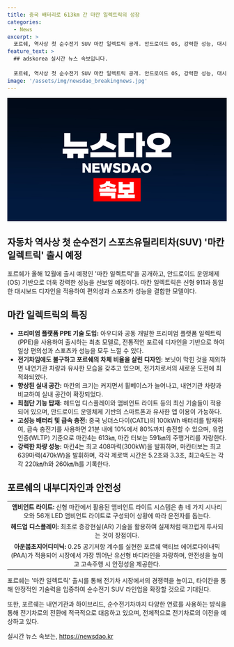 ```yaml
---
title: 중국 배터리로 613km 간 마칸 일렉트릭의 성장
categories:
  - News
excerpt: >
  포르쉐, 역사상 첫 순수전기 SUV 마칸 일렉트릭 공개. 안드로이드 OS, 강력한 성능, 대시보드 디자인 사용. 아우디와 공동 개발한 프리미엄 플랫폼 PPE 채용. 0.25 공기저항계수, 포르쉐 액티브 에어로다이내믹(PAA)로 스포츠카 성능과 일상 편의성 융합. 실내 공간 확장, 전동화로 인한 엔진룸 없어지고 프런트 트렁크 추가. 100kWh 배터리, 21분 시간에 10-80% 충전 가능. 주행거리는 유럽인증(WLTP) 기준 마칸4 613㎞, 마칸 터보 591㎞. 전체 매출의 12%를 차지한 타이칸과 마칸 일렉트릭 출시로 시너지 효과 기대. 포르쉐, 내연기관과 하이브리드, 순수전기차 연료를 모두 사용하는 방식으로 전기차 시장 공략 시도.
feature_text: >
  ## adskorea 실시간 뉴스 속보입니다.

  포르쉐, 역사상 첫 순수전기 SUV 마칸 일렉트릭 공개. 안드로이드 OS, 강력한 성능, 대시보드 디자인 사용. 아우디와 공동 개발한 프리미엄 플랫폼 PPE 채용. 0.25 공기저항계수, 포르쉐 액티브 에어로다이내믹(PAA)로 스포츠카 성능과 일상 편의성 융합. 실내 공간 확장, 전동화로 인한 엔진룸 없어지고 프런트 트렁크 추가. 100kWh 배터리, 21분 시간에 10-80% 충전 가능. 주행거리는 유럽인증(WLTP) 기준 마칸4 613㎞, 마칸 터보 591㎞. 전체 매출의 12%를 차지한 타이칸과 마칸 일렉트릭 출시로 시너지 효과 기대. 포르쉐, 내연기관과 하이브리드, 순수전기차 연료를 모두 사용하는 방식으로 전기차 시장 공략 시도.
image: '/assets/img/newsdao_breakingnews.jpg'
---
```


<p><img src="/assets/img/newsdao_breakingnews.jpg" alt="adskorea 속보" /></p>

<h2 data-ke-size="size26">자동차 역사상 첫 순수전기 스포츠유틸리티차(SUV) '마칸 일렉트릭' 출시 예정</h2>

<p data-ke-size="size16">포르쉐가 올해 12월에 출시 예정인 '마칸 일렉트릭'을 공개하고, 안드로이드 운영체제(OS) 기반으로 더욱 강력한 성능을 선보일 예정이다. 마칸 일렉트릭은 신형 911과 동일한 대시보드 디자인을 적용하여 편의성과 스포츠카 성능을 결합한 모델이다.</p>

<h2 data-ke-size="size26">마칸 일렉트릭의 특징</h2>

<ul>
  <li><b>프리미엄 플랫폼 PPE 기술 도입:</b> 아우디와 공동 개발한 프리미엄 플랫폼 일렉트릭(PPE)을 사용하여 출시하는 최초 모델로, 전통적인 포르쉐 디자인을 기반으로 하여 일상 편의성과 스포츠카 성능을 모두 느낄 수 있다.</li>
  <li><b>전기차임에도 불구하고 포르쉐의 차체 비율을 살린 디자인:</b> 보닛이 막힌 것을 제외하면 내연기관 차량과 유사한 모습을 갖추고 있으며, 전기차로서의 새로운 도전에 최적화되었다.</li>
  <li><b>향상된 실내 공간:</b> 마칸의 크기는 커지면서 휠베이스가 늘어나고, 내연기관 차량과 비교하여 실내 공간이 확장되었다.</li>
  <li><b>최첨단 기능 탑재:</b> 헤드업 디스플레이와 앰비언트 라이트 등의 최신 기술들이 적용되어 있으며, 안드로이드 운영체제 기반의 스마트폰과 유사한 앱 이용이 가능하다.</li>
  <li><b>고성능 배터리 및 급속 충전:</b> 중국 닝더스다이(CATL)의 100kWh 배터리를 탑재하여, 급속 충전기를 사용하면 21분 내에 10%에서 80%까지 충전할 수 있으며, 유럽인증(WLTP) 기준으로 마칸4는 613㎞, 마칸 터보는 591㎞의 주행거리를 자랑한다.</li>
  <li><b>강력한 차량 성능:</b> 마칸4는 최고 408마력(300kW)을 발휘하며, 마칸터보는 최고 639마력(470kW)을 발휘하며, 각각 제로백 시간은 5.2초와 3.3초, 최고속도는 각각 220㎞/h와 260㎞/h를 기록한다.</li>
</ul>

<h2 data-ke-size="size26">포르쉐의 내부디자인과 안전성</h2>

<table>
  <tr>
    <td style="text-align: center; height: 17px;"><b>앰비언트 라이트:</b> 신형 마칸에서 활용된 앰비언트 라이트 시스템은 총 네 가지 시나리오와 56개 LED 앰비언트 라이트로 구성되어 상황에 따라 운전자를 돕는다.</td>
  </tr>
  <tr>
    <td style="text-align: center; height: 17px;"><b>헤드업 디스플레이:</b> 최초로 증강현실(AR) 기술을 활용하여 실제처럼 매끄럽게 투사되는 것이 장점이다.</td>
  </tr>
  <tr>
    <td style="text-align: center; height: 17px;"><b>아운붑초지어디미닉:</b> 0.25 공기저항 계수를 실현한 포르쉐 액티브 에어로다이내믹(PAA)가 적용되어 시장에서 가장 뛰어난 유선형 바디라인을 자랑하며, 안전성을 높이고 고속주행 시 안정성을 제공한다.</td>
  </tr>
</table>

<p data-ke-size="size16">포르쉐는 '마칸 일렉트릭' 출시를 통해 전기차 시장에서의 경쟁력을 높이고, 타이칸을 통해 안정적인 기술력을 입증하여 순수전기 SUV 라인업을 확장할 것으로 기대된다.</p>

<p data-ke-size="size16">또한, 포르쉐는 내연기관과 하이브리드, 순수전기차까지 다양한 연료를 사용하는 방식을 통해 전기차로의 전환에 적극적으로 대응하고 있으며, 전체적으로 전기차로의 이전을 예상하고 있다.</p>
실시간 뉴스 속보는, <a href="https://newsdao.kr" rel="dofollow">https://newsdao.kr</a>


